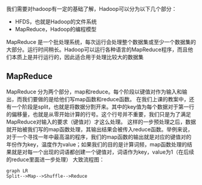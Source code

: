 我们需要对hadoop有一定的基础了解，Hadoop可以分为以下几个部分：
- HFDS，也就是Hadoop的文件系统
- MapReduce，Hadoop的编程模型

MapReduce 是一个批处理系统，每次运行会处理整个数据集或至少一个数据集的大部分。运行时间稍长。Hadoop可以运行各种语言的MapReduce程序，而且他们本质上是并行运行的，因此适合用于处理比较大的数据集
## MapReduce
MapReduce 分为两个部分，map和reduce。每个阶段以键值对作为输入和输出，而我们要做的是给他们写map函数和reduce函数。
在我们上课的教案中，还有一个阶段是split，也就是将数据分割开来。其中的key值为每个数据对于第一行的偏移量，也就是从零开始计算的行号。这个行号并不重要，我们只是为了满足MapReduce对输入的要求（键值对）才这么处理。
这样的一步预处理之后，数据就开始被我们写的map函数处理，其输出结果会被传入reduce函数。举例来说，对于一个寻找一年中最高温的程序，我们的map函数的输出就是对应的键值对的年份作为key，温度作为value；如果我们的目的是计算词频，map函数处理的结果就是对每一个出现的词语都创建一个键值对，词语作为key，value为1（在后续的reduce里面进一步处理）
大致流程图：
```mermaid
graph LR
Split-->Map-->Shuffle-->Reduce
```
